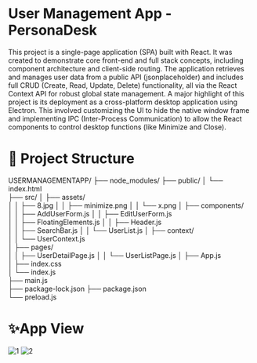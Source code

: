 # User Management App - PersonaDesk

This project is a single-page application (SPA) built with React. It was created to demonstrate core front-end and full stack concepts, including component architecture and client-side routing.
The application retrieves and manages user data from a public API (jsonplaceholder) and includes full CRUD (Create, Read, Update, Delete) functionality, all via the React Context API for robust global state management.
A major highlight of this project is its deployment as a cross-platform desktop application using Electron. This involved customizing the UI to hide the native window frame and implementing IPC (Inter-Process Communication) to allow the React components to control desktop functions (like Minimize and Close).

# 📁 Project Structure

USERMANAGEMENTAPP/
├── node_modules/
├── public/
│   └── index.html      
├── src/
│   ├── assets/                 
│   │   ├── 8.jpg 
│   │   ├── minimize.png
│   │   └── x.png
│   ├── components/             
│   │   ├── AddUserForm.js
│   │   ├── EditUserForm.js   
│   │   ├── FloatingElements.js
│   │   ├── Header.js          
│   │   ├── SearchBar.js
│   │   └── UserList.js
│   ├── context/                
│   │   └── UserContext.js     
│   ├── pages/                  
│   │   ├── UserDetailPage.js
│   │   └── UserListPage.js
│   ├── App.js                  
│   ├── index.css               
│   └── index.js        
├── main.js                    
├── package-lock.json
├── package.json                
└── preload.js  

# ✨App View

![1](https://github.com/user-attachments/assets/fcda201a-2a21-4340-a711-b9fa45bfc4f1)
![2](https://github.com/user-attachments/assets/780b687a-62b9-4602-a472-2926b42aad0d)
